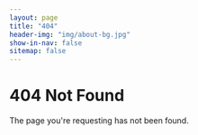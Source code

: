 ```yaml
---
layout: page
title: "404"
header-img: "img/about-bg.jpg"
show-in-nav: false
sitemap: false
---
```


# 404 Not Found

The page you're requesting has not been found.
